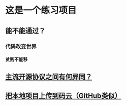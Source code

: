# 这是一个练习项目

## 能不能通过？

### 代码改变世界

#### 贫贱不能移

## [主流开源协议之间有何异同？](https://www.zhihu.com/question/19568896)

## [把本地项目上传到码云（GitHub类似）](https://zhuanlan.zhihu.com/p/32442735)